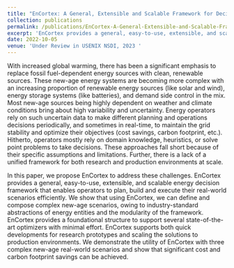 ```yaml
---
title: "EnCortex: A General, Extensible and Scalable Framework for Decision Management in New-age Energy Systems"
collection: publications
permalink: /publications/EnCortex-A-General-Extensible-and-Scalable-Framework-for-Decision-Management-in-New-age-Energy-Systems
excerpt: 'EnCortex provides a general, easy-to-use, extensible, and scalable energy decision framework that enables operators to plan, build and execute their real-world scenarios efficiently. We show that using EnCortex, we can define and compose complex new-age scenarios, owing to industry-standard abstractions of energy entities and the modularity of the framework. [Read more](EnCortex-A-General-Extensible-and-Scalable-Framework-for-Decision-Management-in-New-age-Energy-Systems)'
date: 2022-10-05
venue: 'Under Review in USENIX NSDI, 2023 '
---
```

With increased global warming, there has been a significant emphasis to replace fossil fuel-dependent energy sources with clean, renewable sources. These new-age energy systems are becoming more complex with an increasing proportion of renewable energy sources (like solar and wind), energy storage systems (like batteries), and demand side control in the mix. Most new-age sources being highly dependent on weather and climate conditions bring about high variability and uncertainty. Energy operators rely on such uncertain data to make different planning and operations decisions periodically, and sometimes in real-time, to maintain the grid stability and optimize their objectives (cost savings, carbon footprint, etc.). Hitherto, operators mostly rely on domain knowledge, heuristics, or solve point problems to take decisions. These approaches fall short because of their specific assumptions and limitations. Further, there is a lack of a unified framework for both research and production environments at scale.

In this paper, we propose EnCortex to address these challenges. EnCortex provides a general, easy-to-use, extensible, and scalable energy decision framework that enables operators to plan, build and execute their real-world scenarios efficiently. We show that using EnCortex, we can define and compose complex new-age scenarios, owing to industry-standard abstractions of energy entities and the modularity of the framework. EnCortex provides a foundational structure to support several state-of-the-art optimizers with minimal effort. EnCortex supports both quick developments for research prototypes and scaling the solutions to production environments. We demonstrate the utility of EnCortex with three complex new-age real-world scenarios and show that significant cost and carbon footprint savings can be achieved.
